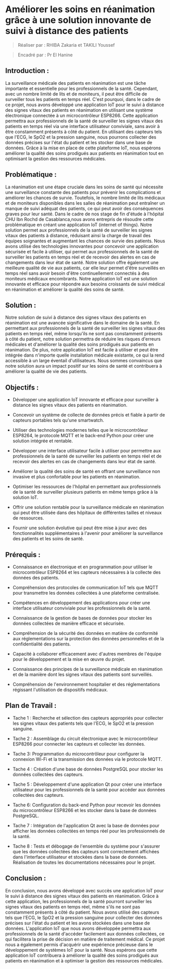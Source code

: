 # **Améliorer les soins en réanimation grâce à une solution innovante de suivi à distance des patients**

> Réaliser par : RHIBA Zakaria et TAKILI Youssef

> Encadré par : Pr El Hanine

## Introduction : 

La surveillance médicale des patients en réanimation est une tâche importante et essentielle pour les professionnels de la santé. Cependant, avec un nombre limité de lits et de moniteurs, il peut être difficile de surveiller tous les patients en temps réel. C'est pourquoi, dans le cadre de ce projet, nous avons développé une application IoT pour le suivi à distance des signes vitaux des patients en réanimation en utilisant une système électronique connectée à un microcontrôleur ESP8266. Cette application permettra aux professionnels de la santé de surveiller les signes vitaux des patients en temps réel via une interface utilisateur conviviale, sans avoir à être constamment présents à côté du patient. En utilisant des capteurs tels que l'ECG, le SpO2 et la pression sanguine, nous pourrons collecter des données précises sur l'état du patient et les stocker dans une base de données. Grâce à la mise en place de cette plateforme IoT, nous espérons améliorer la qualité des soins prodigués aux patients en réanimation tout en optimisant la gestion des ressources médicales.


## Problématique : 

La réanimation est une étape cruciale dans les soins de santé qui nécessite une surveillance constante des patients pour prévenir les complications et améliorer les chances de survie. Toutefois, le nombre limité de lits médicaux et de moniteurs disponibles dans les salles de réanimation peut entraîner un manque de suivi adéquat des patients, ce qui peut avoir des conséquences graves pour leur santé. Dans le cadre de nos stage de fin d'étude à l'hôpital CHU Ibn Rochd de Casablanca,nous avons entrepris de résoudre cette problématique en créant une application IoT (internet of things). Notre solution permet aux professionnels de la santé de surveiller les signes vitaux des patients à distance, réduisant ainsi la charge de travail des équipes soignantes et augmentant les chances de survie des patients. Nous avons utilisé des technologies innovantes pour concevoir une application sécurisée et facile à utiliser, qui permet aux professionnels de la santé de surveiller les patients en temps réel et de recevoir des alertes en cas de changements dans leur état de santé. Notre solution offre également une meilleure qualité de vie aux patients, car elle leur permet d'être surveillés en temps réel sans avoir besoin d'être continuellement connectés à des moniteurs médicaux encombrants. Notre application IoT est une solution innovante et efficace pour répondre aux besoins croissants de suivi médical en réanimation et améliorer la qualité des soins de santé.

## Solution : 

Notre solution de suivi à distance des signes vitaux des patients en réanimation est une avancée significative dans le domaine de la santé. En permettant aux professionnels de la santé de surveiller les signes vitaux des patients en temps réel, même lorsqu'ils ne sont pas constamment présents à côté du patient, notre solution permettra de réduire les risques d'erreurs médicales et d'améliorer la qualité des soins prodigués aux patients en réanimation. De plus, notre application IoT est facile à utiliser et peut être intégrée dans n'importe quelle installation médicale existante, ce qui la rend accessible à un large éventail d'utilisateurs. Nous sommes convaincus que notre solution aura un impact positif sur les soins de santé et contribuera à améliorer la qualité de vie des patients.

## Objectifs : 

- Développer une application IoT innovante et efficace pour surveiller à distance les signes vitaux des patients en réanimation.

- Concevoir un système de collecte de données précis et fiable à partir de capteurs portables tels qu'une smartwatch.

- Utiliser des technologies modernes telles que le microcontrôleur ESP8264, le protocole MQTT et le back-end Python pour créer une solution intégrée et rentable.

- Développer une interface utilisateur facile à utiliser pour permettre aux professionnels de la santé de surveiller les patients en temps réel et de recevoir des alertes en cas de changements dans leur état de santé.

- Améliorer la qualité des soins de santé en offrant une surveillance non invasive et plus confortable pour les patients en réanimation.

- Optimiser les ressources de l'hôpital en permettant aux professionnels de la santé de surveiller plusieurs patients en même temps grâce à la solution IoT.

- Offrir une solution rentable pour la surveillance médicale en réanimation qui peut être utilisée dans des hôpitaux de différentes tailles et niveaux de ressources.

- Fournir une solution évolutive qui peut être mise à jour avec des fonctionnalités supplémentaires à l'avenir pour améliorer la surveillance des patients et les soins de santé.

## Prérequis : 

- Connaissance en électronique et en programmation pour utiliser le microcontrôleur ESP8264 et les capteurs nécessaires à la collecte des données des patients.

- Compréhension des protocoles de communication IoT tels que MQTT pour transmettre les données collectées à une plateforme centralisée.

- Compétences en développement des applications pour créer une interface utilisateur conviviale pour les professionnels de la santé.

- Connaissance de la gestion de bases de données pour stocker les données collectées de manière efficace et sécurisée.

- Compréhension de la sécurité des données en matière de conformité aux réglementations sur la protection des données personnelles et de la confidentialité des patients.

- Capacité à collaborer efficacement avec d'autres membres de l'équipe pour le développement et la mise en œuvre du projet.

- Connaissance des principes de la surveillance médicale en réanimation et de la manière dont les signes vitaux des patients sont surveillés.

- Compréhension de l'environnement hospitalier et des réglementations régissant l'utilisation de dispositifs médicaux.

## Plan de Travail : 

- Tache 1 : Recherche et sélection des capteurs appropriés pour collecter les signes vitaux des patients tels que l'ECG, le SpO2 et la pression sanguine.

- Tache 2 : Assemblage du circuit électronique avec le microcontrôleur ESP8266 pour connecter les capteurs et collecter les données.

- Tache 3: Programmation du microcontrôleur pour configurer la connexion Wi-Fi et la transmission des données via le protocole MQTT.

- Tache 4 : Création d'une base de données PostgreSQL pour stocker les données collectées des capteurs.

- Tache 5 : Développement d'une application Qt pour créer une interface utilisateur pour les professionnels de la santé pour accéder aux données collectées des capteurs.

- Tache 6: Configuration du back-end Python pour recevoir les données du microcontrôleur ESP8266 et les stocker dans la base de données PostgreSQL.

- Tache 7 : Intégration de l'application Qt avec la base de données  pour afficher les données collectées en temps réel pour les professionnels de la santé.

- Tache 8 : Tests et débogage de l'ensemble du système pour s'assurer que les données collectées des capteurs sont correctement affichées dans l'interface utilisateur et stockées dans la base de données. Réalisation de toutes les documentations nécessaires pour le projet.


## Conclusion : 

En conclusion, nous avons développé avec succès une application IoT pour le suivi à distance des signes vitaux des patients en réanimation. Grâce à cette application, les professionnels de la santé pourront surveiller les signes vitaux des patients en temps réel, même s'ils ne sont pas constamment présents à côté du patient. Nous avons utilisé des capteurs tels que l'ECG, le SpO2 et la pression sanguine pour collecter des données précises sur l'état du patient et les avons stockées dans une base de données. L'application IoT que nous avons développée permettra aux professionnels de la santé d'accéder facilement aux données collectées, ce qui facilitera la prise de décision en matière de traitement médical. Ce projet nous a également permis d'acquérir une expérience précieuse dans le développement de systèmes IoT pour la santé. Nous espérons que cette application IoT contribuera à améliorer la qualité des soins prodigués aux patients en réanimation et à optimiser la gestion des ressources médicales.